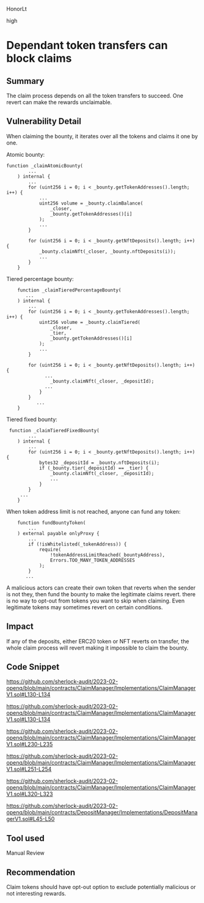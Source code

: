 HonorLt

high

# Dependant token transfers can block claims

## Summary
The claim process depends on all the token transfers to succeed. One revert can make the rewards unclaimable.

## Vulnerability Detail
When claiming the bounty, it iterates over all the tokens and claims it one by one.

Atomic bounty:
```solidity
function _claimAtomicBounty(
        ...
    ) internal {
        ...
        for (uint256 i = 0; i < _bounty.getTokenAddresses().length; i++) {
            ...
            uint256 volume = _bounty.claimBalance(
                _closer,
                _bounty.getTokenAddresses()[i]
            );
            ...
        }

        for (uint256 i = 0; i < _bounty.getNftDeposits().length; i++) {
            _bounty.claimNft(_closer, _bounty.nftDeposits(i));
            ...
        }
    }
```
Tiered percentage bounty:
```solidity
    function _claimTieredPercentageBounty(
       ...
    ) internal {
        ...
        for (uint256 i = 0; i < _bounty.getTokenAddresses().length; i++) {
            uint256 volume = _bounty.claimTiered(
                _closer,
                _tier,
                _bounty.getTokenAddresses()[i]
            );
            ...
        }

        for (uint256 i = 0; i < _bounty.getNftDeposits().length; i++) {
              ...
                _bounty.claimNft(_closer, _depositId);
              ...
            }
        }
           ...
    }
```

Tiered fixed bounty:
```solidity
 function _claimTieredFixedBounty(
        ...
    ) internal {
        ...
        for (uint256 i = 0; i < _bounty.getNftDeposits().length; i++) {
            bytes32 _depositId = _bounty.nftDeposits(i);
            if (_bounty.tier(_depositId) == _tier) {
                _bounty.claimNft(_closer, _depositId);
                ...
            }
        }
     ...
    }
```

When token address limit is not reached, anyone can fund any token:
```solidity
    function fundBountyToken(
        ...
    ) external payable onlyProxy {
        ...
        if (!isWhitelisted(_tokenAddress)) {
            require(
                !tokenAddressLimitReached(_bountyAddress),
                Errors.TOO_MANY_TOKEN_ADDRESSES
            );
        }
       ...
```

A malicious actors can create their own token that reverts when the sender is not they, then fund the bounty to make the legitimate claims revert. there is no way to opt-out from tokens you want to skip when claiming. Even legitimate tokens may sometimes revert on certain conditions.

## Impact

If any of the deposits, either ERC20 token or NFT reverts on transfer, the whole claim process will revert making it impossible to claim the bounty.

## Code Snippet

https://github.com/sherlock-audit/2023-02-openq/blob/main/contracts/ClaimManager/Implementations/ClaimManagerV1.sol#L130-L134

https://github.com/sherlock-audit/2023-02-openq/blob/main/contracts/ClaimManager/Implementations/ClaimManagerV1.sol#L130-L134

https://github.com/sherlock-audit/2023-02-openq/blob/main/contracts/ClaimManager/Implementations/ClaimManagerV1.sol#L230-L235

https://github.com/sherlock-audit/2023-02-openq/blob/main/contracts/ClaimManager/Implementations/ClaimManagerV1.sol#L251-L254

https://github.com/sherlock-audit/2023-02-openq/blob/main/contracts/ClaimManager/Implementations/ClaimManagerV1.sol#L320-L323

https://github.com/sherlock-audit/2023-02-openq/blob/main/contracts/DepositManager/Implementations/DepositManagerV1.sol#L45-L50

## Tool used

Manual Review

## Recommendation
Claim tokens should have opt-out option to exclude potentially malicious or not interesting rewards.
